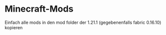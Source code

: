 # Minecraft-Mods
Einfach alle mods in den mod folder der 1.21.1 (gegebenenfalls fabric 0.16.10) kopieren
